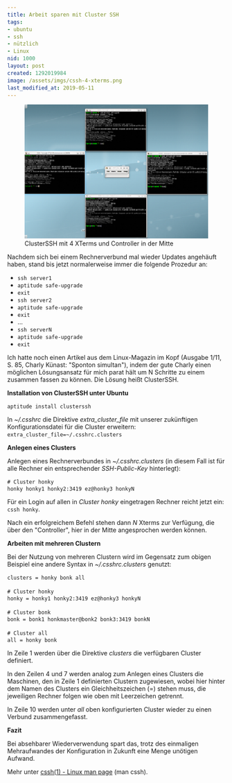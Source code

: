 ```yaml
---
title: Arbeit sparen mit Cluster SSH
tags:
- ubuntu
- ssh
- nützlich
- Linux
nid: 1000
layout: post
created: 1292019984
image: /assets/imgs/cssh-4-xterms.png
last_modified_at: 2019-05-11
---
```

<figure role="group">
  <img src="/assets/imgs/cssh-4-xterms.png" alt="ClusterSSH mit 4 XTerms und Controller in der Mitte" />
  <figcaption>ClusterSSH mit 4 XTerms und Controller in der Mitte</figcaption>
</figure>
Nachdem sich bei einem Rechnerverbund mal wieder Updates angehäuft haben, stand bis jetzt normalerweise immer die folgende Prozedur an:

- `ssh server1`
- `aptitude safe-upgrade`
- `exit`
- `ssh server2`
- `aptitude safe-upgrade`
- `exit`
- ...
- `ssh serverN`
- `aptitude safe-upgrade`
- `exit`

Ich hatte noch einen Artikel aus dem Linux-Magazin im Kopf (Ausgabe 1/11, S. 85, Charly Künast: "Sponton simultan"), indem der gute Charly einen möglichen Lösungsansatz für mich parat hält um N Schritte zu einem zusammen fassen zu können. Die Lösung heißt ClusterSSH. <!--break-->

**Installation von ClusterSSH unter Ubuntu**

```
aptitude install clusterssh
```

In *~/.csshrc* die Direktive 
*extra_cluster_file* mit unserer zukünftigen Konfigurationsdatei für die Cluster erweitern: `extra_cluster_file=~/.csshrc.clusters`

**Anlegen eines Clusters**

Anlegen eines Rechnerverbundes in  *~/.csshrc.clusters* (in diesem Fall ist für alle Rechner ein entsprechender _SSH-Public-Key_ hinterlegt): 


```
# Cluster honky
honky honky1 honky2:3419 ez@honky3 honkyN
```

Für ein Login auf allen in _Cluster honky_ eingetragen Rechner reicht jetzt ein: `cssh honky`.

Nach ein erfolgreichem Befehl stehen dann _N_ Xterms zur Verfügung, die über den "Controller", hier in der Mitte angesprochen werden können.


**Arbeiten mit mehreren Clustern**

Bei der Nutzung von mehreren Clustern wird im Gegensatz zum obigen Beispiel eine andere Syntax in *~/.csshrc.clusters* genutzt: 

```
clusters = honky bonk all
    
# Cluster honky
honky = honky1 honky2:3419 ez@honky3 honkyN
    
# Cluster bonk
bonk = bonk1 honkmaster@bonk2 bonk3:3419 bonkN
    
# Cluster all
all = honky bonk
```

In Zeile 1 werden über die Direktive *clusters* die verfügbaren Cluster definiert. 

In den Zeilen 4 und 7 werden analog zum Anlegen eines Clusters die Maschinen,
den in Zeile 1 definierten Clustern zugewiesen, 
wobei hier hinter dem Namen des Clusters ein Gleichheitszeichen (=) stehen muss, 
die jeweiligen Rechner folgen wie oben mit Leerzeichen getrennt. 

In Zeile 10 werden unter *all* oben konfigurierten Cluster wieder zu einen Verbund zusammengefasst.

**Fazit**

Bei absehbarer Wiederverwendung spart das, trotz des einmaligen Mehraufwandes der Konfiguration in Zukunft eine Menge unötigen Aufwand. 

Mehr unter [cssh(1) - Linux man page](http://linux.die.net/man/1/cssh) (man cssh).
